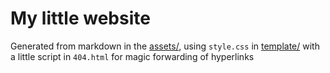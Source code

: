 # My little website

Generated from markdown in the [assets/](assets/), using `style.css`
in [template/](template/) with a little script in `404.html` for magic
forwarding of hyperlinks
